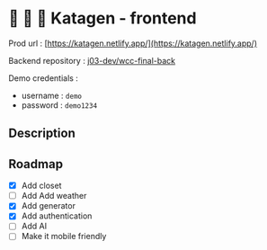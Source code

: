 # 👕 👖 👟 Katagen - frontend

Prod url : [https://katagen.netlify.app/](https://katagen.netlify.app/)

Backend repository : [j03-dev/wcc-final-back](j03-dev/wcc-final-back)

Demo credentials : 
- username : `demo`
- password : `demo1234`

## Description

## Roadmap 
- [x] Add closet
- [ ] Add Add weather
- [x] Add generator
- [x] Add authentication
- [ ] Add AI
- [ ] Make it mobile friendly